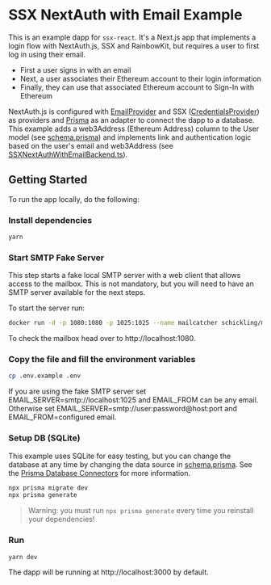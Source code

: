 # SSX NextAuth with Email Example

This is an example dapp for `ssx-react`. It's a Next.js app that implements a login flow with NextAuth.js, SSX and RainbowKit, but requires a user to first log in using their email.

- First a user signs in with an email
- Next, a user associates their Ethereum account to their login information
- Finally, they can use that associated Ethereum account to Sign-In with Ethereum

NextAuth.js is configured with [EmailProvider](https://next-auth.js.org/providers/email) and SSX ([CredentialsProvider](https://next-auth.js.org/configuration/providers/credentials)) as providers and [Prisma](https://next-auth.js.org/adapters/prisma) as an adapter to connect the dapp to a database. This example adds a web3Address (Ethereum Address) column to the User model (see [schema.prisma](prisma/schema.prisma)) and implements link and authentication logic based on the user's email and web3Address (see [SSXNextAuthWithEmailBackend.ts](components/SSXNextAuthWithEmailBackend.ts)).

## Getting Started
To run the app locally, do the following:

### Install dependencies
```bash
yarn
```

### Start SMTP Fake Server

This step starts a fake local SMTP server with a web client that allows access to the mailbox. This is not mandatory, but you will need to have an SMTP server available for the next steps.

To start the server run:

```bash
docker run -d -p 1080:1080 -p 1025:1025 --name mailcatcher schickling/mailcatcher
```

To check the mailbox head over to http://localhost:1080.

### Copy the file and fill the environment variables

```bash
cp .env.example .env
```

If you are using the fake SMTP server set EMAIL_SERVER=smtp://localhost:1025 and EMAIL_FROM can be any email. 
Otherwise set EMAIL_SERVER=smtp://user:password@host:port and EMAIL_FROM=configured email.

### Setup DB (SQLite)

This example uses SQLite for easy testing, but you can change the database at any time by changing the data source in [schema.prisma](prisma/schema.prisma). See the [Prisma Database Connectors](https://www.prisma.io/docs/concepts/database-connectors) for more information.

```bash
npx prisma migrate dev
npx prisma generate
```

> Warning: you must run `npx prisma generate` every time you reinstall your dependencies!

### Run

```bash
yarn dev
```

The dapp will be running at http://localhost:3000 by default.